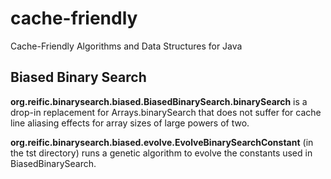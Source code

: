 # cache-friendly
Cache-Friendly Algorithms and Data Structures for Java

## Biased Binary Search

**org.reific.binarysearch.biased.BiasedBinarySearch.binarySearch** is a drop-in replacement for Arrays.binarySearch that does not suffer for cache line aliasing effects for array sizes of large powers of two.

**org.reific.binarysearch.biased.evolve.EvolveBinarySearchConstant** (in the tst directory) runs a genetic algorithm to evolve the constants used in BiasedBinarySearch.

